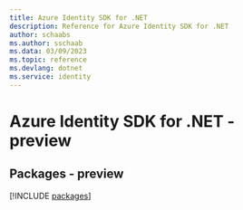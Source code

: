 ```yaml
---
title: Azure Identity SDK for .NET
description: Reference for Azure Identity SDK for .NET
author: schaabs
ms.author: sschaab
ms.data: 03/09/2023
ms.topic: reference
ms.devlang: dotnet
ms.service: identity
---
```

# Azure Identity SDK for .NET - preview
## Packages - preview
[!INCLUDE [packages](identity-index.md)]